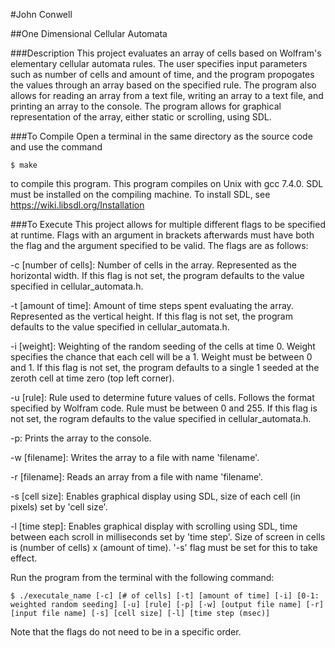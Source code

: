 #John Conwell

##One Dimensional Cellular Automata

###Description
This project evaluates an array of cells based on Wolfram's elementary cellular automata rules. The user specifies input parameters such as number of cells and amount of time, and the program propogates the values through an array based on the specified rule. The program also allows for reading an array from a text file, writing an array to a text file, and printing an array to the console. The program allows for graphical representation of the array, either static or scrolling, using SDL.

###To Compile
Open a terminal in the same directory as the source code and use the command

```
$ make
```

to compile this program. This program compiles on Unix with gcc 7.4.0. SDL must be installed on the compiling machine. To install SDL, see https://wiki.libsdl.org/Installation

###To Execute
This project allows for multiple different flags to be specified at runtime. Flags with an argument in brackets afterwards must have both the flag and the argument specified to be valid. The flags are as follows:

-c [number of cells]: Number of cells in the array. Represented as the horizontal width. If this flag is not set, the program defaults to the value specified in cellular_automata.h.

-t [amount of time]: Amount of time steps spent evaluating the array. Represented as the vertical height. If this flag is not set, the program defaults to the value specified in cellular_automata.h.

-i [weight]: Weighting of the random seeding of the cells at time 0. Weight specifies the chance that each cell will be a 1. Weight must be between 0 and 1. If this flag is not set, the program defaults to a single 1 seeded at the zeroth cell at time zero (top left corner).

-u [rule]: Rule used to determine future values of cells. Follows the format specified by Wolfram code. Rule must be between 0 and 255. If this flag is not set, the rogram defaults to the value specified in cellular_automata.h.

-p: Prints the array to the console.

-w [filename]: Writes the array to a file with name 'filename'.

-r [filename]: Reads an array from a file with name 'filename'.

-s [cell size]: Enables graphical display using SDL, size of each cell (in pixels) set by 'cell size'.

-l [time step]: Enables graphical display with scrolling using SDL, time between each scroll in milliseconds set by 'time step'. Size of screen in cells is (number of cells) x (amount of time). '-s' flag must be set for this to take effect.

Run the program from the terminal with the following command:

```
$ ./executale_name [-c] [# of cells] [-t] [amount of time] [-i] [0-1: weighted random seeding] [-u] [rule] [-p] [-w] [output file name] [-r] [input file name] [-s] [cell size] [-l] [time step (msec)]
```

Note that the flags do not need to be in a specific order.
